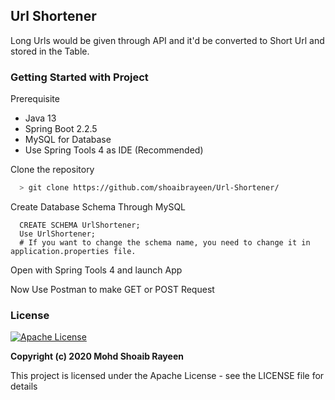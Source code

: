 ## Url Shortener
Long Urls would be given through API and it'd be converted to Short Url and stored in the Table.

### Getting Started with Project
Prerequisite
- Java 13
- Spring Boot 2.2.5
- MySQL for Database
- Use Spring Tools 4 as IDE (Recommended)

Clone the repository
```sh
  > git clone https://github.com/shoaibrayeen/Url-Shortener/
```
Create Database Schema Through MySQL
```
  CREATE SCHEMA UrlShortener;
  Use UrlShortener;
  # If you want to change the schema name, you need to change it in application.properties file.
```
Open with Spring Tools 4 and launch App

Now Use Postman to make GET or POST Request

### License
[![Apache License](https://img.shields.io/badge/license-Apache-brightgreen.svg)](http://www.apache.org/licenses/)

**Copyright (c) 2020 Mohd Shoaib Rayeen**

This project is licensed under the Apache License - see the LICENSE file for details
